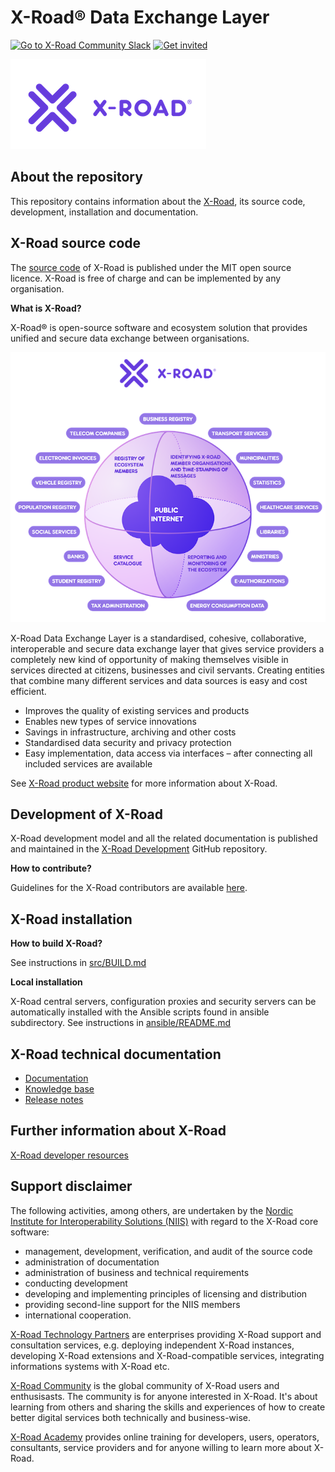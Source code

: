 # X-Road® Data Exchange Layer

[![Go to X-Road Community Slack](https://img.shields.io/badge/Go%20to%20Community%20Slack-grey.svg)](https://jointxroad.slack.com/)
[![Get invited](https://img.shields.io/badge/No%20Slack-Get%20invited-green.svg)](https://x-road.global/community)

![X-Road logo](xroad_logo_small.png)

## About the repository 

This repository contains information about the [X-Road](https://x-road.global), its source code, development, installation and documentation.

## X-Road source code

The [source code](https://github.com/nordic-institute/X-Road/tree/develop/src) of X-Road is published under the MIT open source licence. X-Road is free of charge and can be implemented by any organisation.

**What is X-Road?**

X-Road® is open-source software and ecosystem solution that provides unified and secure data exchange between organisations.

![X-Road overview](X-Road_overview.png)

X-Road Data Exchange Layer is a standardised, cohesive, collaborative, interoperable and secure data exchange layer that gives service providers a completely new kind of opportunity of making themselves visible in services directed at citizens, businesses and civil servants. Creating entities that combine many different services and data sources is easy and cost efficient.

* Improves the quality of existing services and products
* Enables new types of service innovations
* Savings in infrastructure, archiving and other costs
* Standardised data security and privacy protection
* Easy implementation, data access via interfaces – after connecting all included services are available

See [X-Road product website](https://x-road.global) for more information about X-Road.

## Development of X-Road

X-Road development model and all the related documentation is published and
maintained in the [X-Road Development](https://github.com/nordic-institute/X-Road-development/)
GitHub repository.

**How to contribute?**

Guidelines for the X-Road contributors are available [here](CONTRIBUTING.md).

## X-Road installation

**How to build X-Road?**

See instructions in [src/BUILD.md](src/BUILD.md)

**Local installation**

X-Road central servers, configuration proxies and security servers can be automatically installed with the Ansible scripts found in ansible subdirectory. See instructions in [ansible/README.md](ansible/README.md)

## X-Road technical documentation

* [Documentation](https://docs.x-road.global)
* [Knowledge base](https://x-road.global/kb)
* [Release notes](https://x-road.global/release-notes)

## Further information about X-Road

[X-Road developer resources](https://x-road.global/resources)

## Support disclaimer

The following activities, among others, are undertaken by the
[Nordic Institute for Interoperability Solutions (NIIS)](https://www.niis.org/)
with regard to the X-Road core software:

* management, development, verification, and audit of the source code
* administration of documentation
* administration of business and technical requirements
* conducting development
* developing and implementing principles of licensing and distribution
* providing second-line support for the NIIS members
* international cooperation.

[X-Road Technology Partners](https://x-road.global/xroad-technology-partners) are enterprises providing X-Road support and consultation services, e.g. deploying independent X-Road instances, developing X-Road extensions and X-Road-compatible services, integrating informations systems with X-Road etc.

[X-Road Community](https://x-road.global) is the global community of X-Road users and enthusisasts. The community is for anyone interested in X-Road. It's about learning from others and sharing the skills and experiences of how to create better digital services both technically and business-wise.

[X-Road Academy](https://x-road.thinkific.com) provides online training for developers, users, operators, consultants, service providers and for anyone willing to learn more about X-Road.
